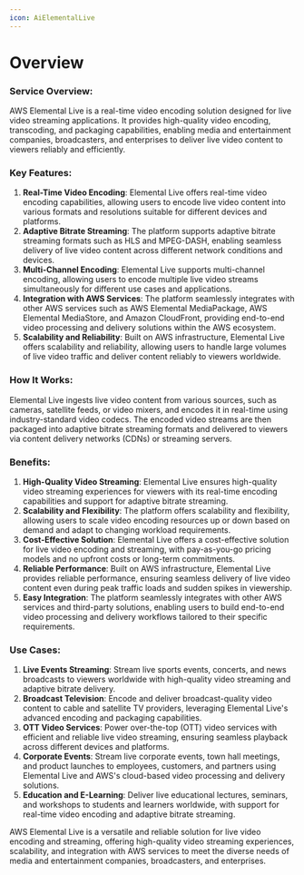 ```yaml
---
icon: AiElementalLive
---
```

# Overview

### Service Overview:

AWS Elemental Live is a real-time video encoding solution designed for live video streaming applications. It provides high-quality video encoding, transcoding, and packaging capabilities, enabling media and entertainment companies, broadcasters, and enterprises to deliver live video content to viewers reliably and efficiently.

### Key Features:

1. **Real-Time Video Encoding**: Elemental Live offers real-time video encoding capabilities, allowing users to encode live video content into various formats and resolutions suitable for different devices and platforms.
2. **Adaptive Bitrate Streaming**: The platform supports adaptive bitrate streaming formats such as HLS and MPEG-DASH, enabling seamless delivery of live video content across different network conditions and devices.
3. **Multi-Channel Encoding**: Elemental Live supports multi-channel encoding, allowing users to encode multiple live video streams simultaneously for different use cases and applications.
4. **Integration with AWS Services**: The platform seamlessly integrates with other AWS services such as AWS Elemental MediaPackage, AWS Elemental MediaStore, and Amazon CloudFront, providing end-to-end video processing and delivery solutions within the AWS ecosystem.
5. **Scalability and Reliability**: Built on AWS infrastructure, Elemental Live offers scalability and reliability, allowing users to handle large volumes of live video traffic and deliver content reliably to viewers worldwide.

### How It Works:

Elemental Live ingests live video content from various sources, such as cameras, satellite feeds, or video mixers, and encodes it in real-time using industry-standard video codecs. The encoded video streams are then packaged into adaptive bitrate streaming formats and delivered to viewers via content delivery networks (CDNs) or streaming servers.

### Benefits:

1. **High-Quality Video Streaming**: Elemental Live ensures high-quality video streaming experiences for viewers with its real-time encoding capabilities and support for adaptive bitrate streaming.
2. **Scalability and Flexibility**: The platform offers scalability and flexibility, allowing users to scale video encoding resources up or down based on demand and adapt to changing workload requirements.
3. **Cost-Effective Solution**: Elemental Live offers a cost-effective solution for live video encoding and streaming, with pay-as-you-go pricing models and no upfront costs or long-term commitments.
4. **Reliable Performance**: Built on AWS infrastructure, Elemental Live provides reliable performance, ensuring seamless delivery of live video content even during peak traffic loads and sudden spikes in viewership.
5. **Easy Integration**: The platform seamlessly integrates with other AWS services and third-party solutions, enabling users to build end-to-end video processing and delivery workflows tailored to their specific requirements.

### Use Cases:

1. **Live Events Streaming**: Stream live sports events, concerts, and news broadcasts to viewers worldwide with high-quality video streaming and adaptive bitrate delivery.
2. **Broadcast Television**: Encode and deliver broadcast-quality video content to cable and satellite TV providers, leveraging Elemental Live's advanced encoding and packaging capabilities.
3. **OTT Video Services**: Power over-the-top (OTT) video services with efficient and reliable live video streaming, ensuring seamless playback across different devices and platforms.
4. **Corporate Events**: Stream live corporate events, town hall meetings, and product launches to employees, customers, and partners using Elemental Live and AWS's cloud-based video processing and delivery solutions.
5. **Education and E-Learning**: Deliver live educational lectures, seminars, and workshops to students and learners worldwide, with support for real-time video encoding and adaptive bitrate streaming.

AWS Elemental Live is a versatile and reliable solution for live video encoding and streaming, offering high-quality video streaming experiences, scalability, and integration with AWS services to meet the diverse needs of media and entertainment companies, broadcasters, and enterprises.
